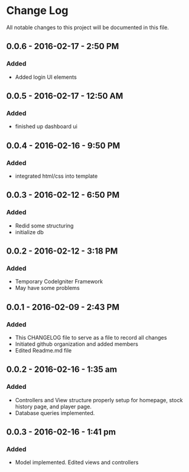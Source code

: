 # Change Log
All notable changes to this project will be documented in this file.

## 0.0.6 - 2016-02-17 - 2:50 PM
### Added
- Added login UI elements

## 0.0.5 - 2016-02-17 - 12:50 AM
### Added
- finished up dashboard ui

## 0.0.4 - 2016-02-16 - 9:50 PM
### Added
- integrated html/css into template

## 0.0.3 - 2016-02-12 - 6:50 PM
### Added
- Redid some structuring
- initialize db

## 0.0.2 - 2016-02-12 - 3:18 PM
### Added
- Temporary CodeIgniter Framework
- May have some problems

## 0.0.1 - 2016-02-09 - 2:43 PM
### Added
- This CHANGELOG file to serve as a file to record all changes
- Initiated github organization and added members
- Edited Readme.md file
## 0.0.2 - 2016-02-16 - 1:35 am
### Added
- Controllers and View structure properly setup for homepage, stock history page, and player page. 
- Database queries implemented.

## 0.0.3 - 2016-02-16 - 1:41 pm
### Added
- Model implemented. Edited views and controllers 
